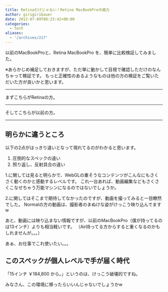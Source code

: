 ```yaml
---
title: Retinaだけじゃない！Retina MacBookProの威力
author: girigiribauer
date: 2012-07-09T00:23:42+00:00
categories:
  - tech
aliases:
  - '/archives/217'
---
```

以前のMacBookProと、Retina MacBookPro を、簡単に比較検証してみました。

※あらかじめ補足しておきますが、ただ単に動かして目視で確認しただけのなんちゃって検証です。 もっと正確性のあるようなものは他の方の検証をご覧いただいた方が良いかと思います。

* * *

まずこちらがRetinaの方。



* * *

そしてこちらが以前の方。



* * *

## 明らかに違うところ

以下の2点がはっきり違いとなって現れてるのがわかると思います。

  1. 圧倒的なスペックの違い
  2. 照り返し、反射具合の違い

1.に関しては見ると明らかで、WebGLの重そうなコンテンツがこんなにもさくさく動くのかと感動するレベルです。 これ一台あれば、動画編集などもさくさくこなせちゃう万能マシンになるのではないでしょうか。

2.に関してはそこまで期待してなかったのですが、動画を撮ってみると一目瞭然でした。 Normalの方の動画は、撮影者のまぬけな姿がけっこう映り込んでますw

あと、動画には映り込まない情報ですが、以前のMacBookPro（僕が持ってるのは13インチ）よりも相当軽いです。 （Air持ってる方からすると重くなるのかもしれませんが。。。）

あぁ、お仕事でこれ使いたい。。。

## このスペックが個人レベルで手が届く時代

「15インチ ￥184,800 から。」というのは、けっこう破壊的ですね。

みなさん、この環境に移ったらいいんじゃないでしょうかw

